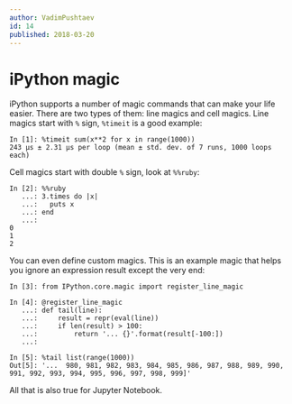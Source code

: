 ```yaml
---
author: VadimPushtaev
id: 14
published: 2018-03-20
---
```


# iPython magic

iPython supports a number of magic commands that can make your life easier.
There are two types of them: line magics and cell magics.
Line magics start with `%` sign, `%timeit` is a good example:

```ipython {no-run}
In [1]: %timeit sum(x**2 for x in range(1000))
243 µs ± 2.31 µs per loop (mean ± std. dev. of 7 runs, 1000 loops each)
```

Cell magics start with double `%` sign, look at `%%ruby`:

```ipython
In [2]: %%ruby
   ...: 3.times do |x|
   ...:   puts x
   ...: end
   ...:
0
1
2
```

You can even define custom magics.
This is an example magic that helps you ignore an expression result
except the very end:

```ipython
In [3]: from IPython.core.magic import register_line_magic

In [4]: @register_line_magic
   ...: def tail(line):
   ...:     result = repr(eval(line))
   ...:     if len(result) > 100:
   ...:         return '... {}'.format(result[-100:])
   ...:

In [5]: %tail list(range(1000))
Out[5]: '...  980, 981, 982, 983, 984, 985, 986, 987, 988, 989, 990, 991, 992, 993, 994, 995, 996, 997, 998, 999]'
```

All that is also true for Jupyter Notebook.
